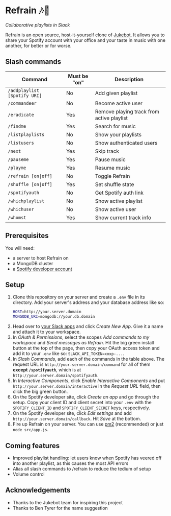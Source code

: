 # Refrain 🎶🙉

*Collaborative playlists in Slack*

Refrain is an open source, host-it-yourself clone of
[Jukebot](https://getjukebot.com). It allows you to share your Spotify account
with your office and your taste in music with one another, for better or for
worse.


## Slash commands

| Command                               | Must be "on"   | Description                                 |
| ------------------------------------- | -------------- | ------------------------------------------- |
| `/addplaylist [Spotify URI]`          | No             | Add given playlist                          |
| `/commandeer`                         | No             | Become active user                          |
| `/eradicate`                          | Yes            | Remove playing track from active playlist   |
| `/findme`                             | Yes            | Search for music                            |
| `/listplaylists`                      | No             | Show your playlists                         |
| `/listusers`                          | No             | Show authenticated users                    |
| `/next`                               | Yes            | Skip track                                  |
| `/pauseme`                            | Yes            | Pause music                                 |
| `/playme`                             | Yes            | Resume music                                |
| <code>/refrain [on&#124;off]</code>   | No             | Toggle Refrain                              |
| <code>/shuffle [on&#124;off]</code>   | Yes            | Set shuffle state                           |
| `/spotifyauth`                        | No             | Get Spotify auth link                       |
| `/whichplaylist`                      | No             | Show active playlist                        |
| `/whichuser`                          | No             | Show active user                            |
| `/whomst`                             | Yes            | Show current track info                     |


## Prerequisites

You will need:
- a server to host Refrain on
- a MongoDB cluster
- a [Spotify developer account](https://beta.developer.spotify.com/dashboard/login)


## Setup

1. Clone this repository on your server and create a `.env` file in its
   directory. Add your server's address and your database address like so:
   ```bash
   HOST=http://your.server.domain
   MONGODB_URI=mongodb://your.db.domain
   ```
2. Head over to [your Slack apps](https://api.slack.com/apps) and click *Create
   New App*. Give it a name and attach it to your workspace.
3. In *OAuth & Permissions*, select the scopes *Add commands to my workspace*
   and *Send messages as Refrain*. Hit the big green install button at the top
   of the page, then copy your OAuth access token and add it to your `.env`
   like so: `SLACK_API_TOKEN=xoxp-...`.
4. In *Slash Commands*, add each of the commands in the table above. The
   request URL is `http://your.server.domain/command` for all of them **except
   `/spotifyauth`**, which is at `http://your.server.domain/spotifyauth`.
5. In *Interactive Components*, click *Enable Interactive Components* and put
   `http://your.server.domain/interactive` in the *Request URL* field, then
   click the big green button.
6. On the Spotify developer site, click *Create an app* and go through the
   setup. Copy your client ID and client secret into your `.env` with the
   `SPOTIFY_CLIENT_ID` and `SPOTIFY_CLIENT_SECRET` keys, respectively.
7. On the Spotify developer site, click *Edit settings* and add
   `http://your.server.domain/callback`. Hit *Save* at the bottom.
8. Fire up Refrain on your server. You can use [pm2](http://pm2.keymetrics.io)
   (recommended) or just `node src/app.js`.


## Coming features

- Improved playlist handling: let users know when Spotify has veered off
  into another playlist, as this causes the most API errors
- Alias all slash commands to /refrain to reduce the tedium of setup
- Volume control


## Acknowledgements

- Thanks to the Jukebot team for inspiring this project
- Thanks to Ben Tyrer for the name suggestion
